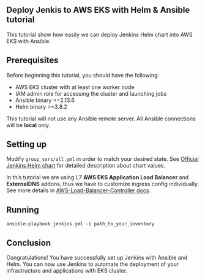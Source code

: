 ## Deploy Jenkis to AWS EKS with Helm & Ansible tutorial

This tutorial show how easily we can deploy Jenkins Helm chart into AWS EKS with Ansible.


## Prerequisites

Before beginning this tutorial, you should have the following:

- AWS EKS cluster with at least one worker node
- IAM admin role for accessing the cluster and launching jobs
- Ansible binary >=2.13.6
- Helm binary >=3.8.2

This tutorial will not use any Ansible remote server. All Ansible connections will be **local** only.


## Setting up 

Modify `group_vars/all.yml` in order to match your desired state.
See [Official Jenkins Helm chart](https://github.com/jenkinsci/helm-charts/tree/main/charts/jenkins) for detailed description about chart values.

In this tutorial we are using L7 **AWS EKS Application Load Balancer** and **ExternalDNS** addons, thus we have to customize ingress config individually. See more details in [AWS-Load-Balancer-Controller docs](https://kubernetes-sigs.github.io/aws-load-balancer-controller/v2.2/guide/ingress/annotations/#ssl).


## Running

```ansible-playbook jenkins.yml -i path_to_your_inventory```

## Conclusion

Congratulations! You have successfully set up Jenkins with Ansible and Helm. You can now use Jenkins to automate the deployment of your infrastructure and applications with EKS cluster.